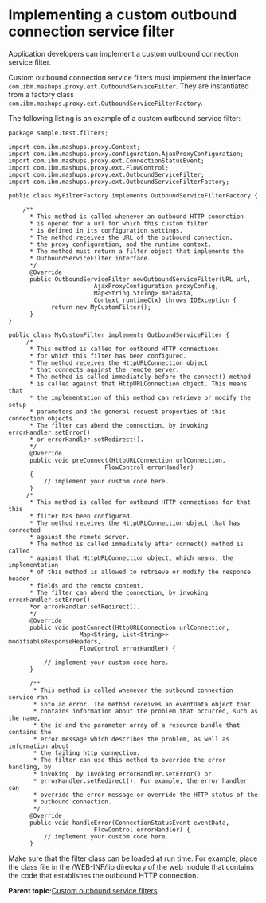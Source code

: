 # Implementing a custom outbound connection service filter 

Application developers can implement a custom outbound connection service filter.

Custom outbound connection service filters must implement the interface `com.ibm.mashups.proxy.ext.OutboundServiceFilter`. They are instantiated from a factory class `com.ibm.mashups.proxy.ext.OutboundServiceFilterFactory`.

The following listing is an example of a custom outbound service filter:

```
package sample.test.filters;

import com.ibm.mashups.proxy.Context;
import com.ibm.mashups.proxy.configuration.AjaxProxyConfiguration;
import com.ibm.mashups.proxy.ext.ConnectionStatusEvent;
import com.ibm.mashups.proxy.ext.FlowControl;
import com.ibm.mashups.proxy.ext.OutboundServiceFilter;
import com.ibm.mashups.proxy.ext.OutboundServiceFilterFactory;

public class MyFilterFactory implements OutboundServiceFilterFactory {

    /**
      * This method is called whenever an outbound HTTP conenction 
      * is opened for a url for which this custom filter 
      * is defined in its configuration settings. 
      * The method receives the URL of the outbound connection, 
      * the proxy configuration, and the runtime context.
      * The method must return a filter object that implements the  
      * OutboundServiceFilter interface.
      */
      @Override
      public OutboundServiceFilter newOutboundServiceFilter(URL url,  
                        AjaxProxyConfiguration proxyConfig,
                        Map<String,String> metadata, 
                        Context runtimeCtx) throws IOException {
            return new MyCustomFilter();
      }
}

public class MyCustomFilter implements OutboundServiceFilter {
     /*
      * This method is called for outbound HTTP connections 
      * for which this filter has been configured. 
      * The method receives the HttpURLConnection object 
      * that connects against the remote server.
      * The method is called immediately before the connect() method 
      * is called against that HttpURLConnection object. This means that
      * the implementation of this method can retrieve or modify the setup 
      * parameters and the general request properties of this connection objects. 
      * The filter can abend the connection, by invoking errorHandler.setError() 
      * or errorHandler.setRedirect().
      */
      @Override
      public void preConnect(HttpURLConnection urlConnection, 
                           FlowControl errorHandler) 
      {
          // implement your custom code here.
      }
     /*
      * This method is called for outbound HTTP connections for that this  
      * filter has been configured. 
      * The method receives the HttpURLConnection object that has connected 
      * against the remote server.
      * The method is called immediately after connect() method is called 
      * against that HttpURLConnection object, which means, the implementation 
      * of this method is allowed to retrieve or modify the response header 
      * fields and the remote content.
      * The filter can abend the connection, by invoking errorHandler.setError() 
      *or errorHandler.setRedirect().
      */
      @Override
      public void postConnect(HttpURLConnection urlConnection,
      	            Map<String, List<String>> modifiableResponseHeaders,
                    FlowControl errorHandler) {
		
          // implement your custom code here.            	
      }
      
      /**
       * This method is called whenever the outbound connection service ran 
       * into an error. The method receives an eventData object that 
       * contains information about the problem that occurred, such as the name, 
       * the id and the parameter array of a resource bundle that contains the 
       * error message which describes the problem, as well as information about 
       * the failing http connection.       
       * The filter can use this method to override the error handling, by 
       * invoking  by invoking errorHandler.setError() or 
       * errorHandler.setRedirect(). For example, the error handler can 
       * override the error message or override the HTTP status of the 
       * outbound connection.
       */
      @Override
      public void handleError(ConnectionStatusEvent eventData, 
                        FlowControl errorHandler) {
          // implement your custom code here.
      }
```

Make sure that the filter class can be loaded at run time. For example, place the class file in the /WEB-INF/lib directory of the web module that contains the code that establishes the outbound HTTP connection.

**Parent topic:**[Custom outbound service filters ](../dev-portlet/outbhttp_cust_srvc_filtrs.md)

